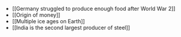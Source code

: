 - [[Germany struggled to produce enough food after World War 2]]
- [[Origin of money]]
- [[Multiple ice ages on Earth]]
- [[India is the second largest producer of steel]]
